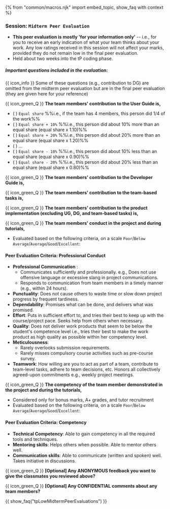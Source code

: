 {% from "common/macros.njk" import embed_topic, show_faq with context %}

### Session: `Midterm Peer Evaluation`

* **This peer evaluation is mostly 'for your information only'** -- i.e., for you to receive an early indication of what your team thinks about your work. Any low ratings received in this session will not affect your marks, provided they do not remain low in the final peer evaluation.
* Held about two weeks into the tP coding phase.


<box>

##### **Important questions included in the evaluation:**

{{ icon_info }} Some of these questions (e.g., contribution to DG) are omitted from the midterm peer evaluation but are in the final peer evaluation (they are given here for your reference)

<div id="questions">
<div id="teamMemberEvaluation-ug">

{{ icon_green_Q }} **The team members' contribution to the User Guide is,**

<span id="equalShareScale">
<panel type="seamless" header="Uses the `Equal Share +/- N%` scale for the answer">

- ( ) `Equal share` %%i.e., if the team has 4 members, this person did 1/4 of the work%%
- ( ) `Equal share + 10%` %%i.e., this person did about 10% more than an equal share (equal share x 1.10)%%
- ( ) `Equal share + 20%` %%i.e., this person did about 20% more than an equal share (equal share x 1.20)%%
- ( ) ...
- ( ) `Equal share - 10%` %%i.e., this person did about 10% less than an equal share (equal share x 0.90)%%
- ( ) `Equal share - 20%` %%i.e., this person did about 20% less than an equal share (equal share x 0.80)%%
</panel>
</span>
</div>
<p/>
<div id="teamMemberEvaluation-dg">

{{ icon_green_Q }} **The team members' contribution to the Developer Guide is,**
<include src="peerEvaluations-midterm-fragment.md#equalShareScale" />
</div>
<p/>
<div id="teamMemberEvaluation-teamTasks">

{{ icon_green_Q }} **The team members' contribution to the team-based tasks is,**
<include src="peerEvaluations-midterm-fragment.md#equalShareScale" />
</div>
<p/>
<div id="teamMemberEvaluation-implementation">

{{ icon_green_Q }} **The team members' contribution to the product implementation (excluding UG, DG, and team-based tasks) is,**
<include src="peerEvaluations-midterm-fragment.md#equalShareScale" />
</div>
<p/>
<div id="teamMemberEvaluation-conduct">

{{ icon_green_Q }} **The team members' conduct in the project and during tutorials,**

* Evaluated based on the following criteria, on a scale `Poor`/`Below Average`/`Average`/`Good`/`Excellent`:
<div class="indented-level1">

<box background-color="white" border-color="grey" border-left-color="#28a745">

#### Peer Evaluation Criteria: Professional Conduct
* **Professional Communication** :
  * Communicates sufficiently and professionally. e.g., Does not use offensive language or excessive slang in project communications.
  * Responds to communication from team members in a timely manner (e.g., within 24 hours).
* **Punctuality**: Does not cause others to waste time or slow down project progress by frequent tardiness.
* **Dependability**: Promises what can be done, and delivers what was promised.
* **Effort**: Puts in sufficient effort to, and tries their best to keep up with the course/project pace. Seeks help from others when necessary.
* **Quality**: Does not deliver work products that seem to be below the student's competence level i.e., tries their best to make the work product as high quality as possible within her competency level.
* **Meticulousness**:
  * Rarely overlooks submission requirements.
  * Rarely misses compulsory course activities such as pre-course survey.
* **Teamwork**: How willing are you to act as part of a team, contribute to team-level tasks, adhere to team decisions, etc. Honors all collectively agreed-upon commitments e.g., weekly project meetings.
</box>
</div>
</div>
<p/>
<div id="teamMemberEvaluation-competency">

{{ icon_green_Q }} **The competency of the team member demonstrated in the project and during the tutorials,**

* Considered only for bonus marks, A+ grades, and tutor recruitment
* Evaluated based on the following criteria, on a scale `Poor`/`Below Average`/`Average`/`Good`/`Excellent`:
<div class="indented-level1">


<box background-color="white" border-color="grey" border-left-color="#28a745">

#### Peer Evaluation Criteria: Competency
* **Technical Competency**: Able to gain competency in all the required tools and techniques.
* **Mentoring skills**: Helps others when possible. Able to mentor others well.
* **Communication skills**: Able to communicate (written and spoken) well. Takes initiative in discussions.
</box>
</div>

{{ icon_green_Q }} **[Optional] Any ANONYMOUS feedback you want to give the classmates you reviewed above?**
<p/>

{{ icon_green_Q }} **[Optional] Any CONFIDENTIAL comments about any team members?**
<p/>
</div>
</div>
</box>
<p/>
{{ show_faq("tpLowMidtermPeerEvaluations") }}